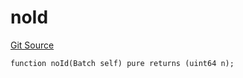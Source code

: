 # noId
[Git Source](https://github.com/lidofinance/community-staking-module/blob/a195b01bbb6171373c6b27ef341ec075aa98a44e/src/lib/QueueLib.sol)


```solidity
function noId(Batch self) pure returns (uint64 n);
```

